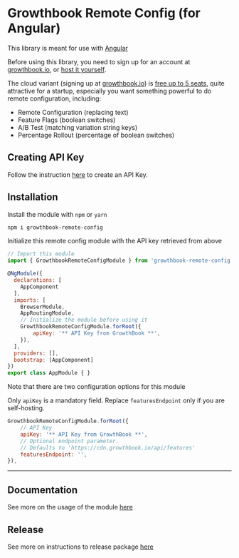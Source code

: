 # Growthbook Remote Config (for Angular)

This library is meant for use with [Angular](https://angular.io/)

Before using this library, you need to sign up for an account at [growthbook.io](https://www.growthbook.io/), or [host it yourself](https://docs.growthbook.io/self-host). 

The cloud variant (signing up at [growthbook.io](https://www.growthbook.io/)) is [free up to 5 seats](https://www.growthbook.io/pricing), quite attractive for a startup, especially you want something powerful to do remote configuration, including:
- Remote Configuration (replacing text)
- Feature Flags (boolean switches)
- A/B Test (matching variation string keys)
- Percentage Rollout (percentage of boolean switches)

## Creating API Key

Follow the instruction [here](https://docs.growthbook.io/app/api#creating-api-keys) to create an API Key.

## Installation

Install the module with `npm` or `yarn`

```bash
npm i growthbook-remote-config
```

Initialize this remote config module with the API key retrieved from above

```javascript
// Import this module
import { GrowthbookRemoteConfigModule } from 'growthbook-remote-config';

@NgModule({
  declarations: [
    AppComponent
  ],
  imports: [
    BrowserModule,
    AppRoutingModule,
    // Initialize the module before using it 
    GrowthbookRemoteConfigModule.forRoot({
        apiKey: '** API Key from GrowthBook **',
    }),
  ],
  providers: [],
  bootstrap: [AppComponent]
})
export class AppModule { }
```

Note that there are two configuration options for this module

Only `apiKey` is a mandatory field. Replace `featuresEndpoint` only if you are self-hosting.

```javascript
GrowthbookRemoteConfigModule.forRoot({
    // API Key
    apiKey: '** API Key from GrowthBook **',
    // Optional endpoint parameter. 
    // Defaults to 'https://cdn.growthbook.io/api/features'
    featuresEndpoint: '',
}),
```

---

## Documentation

See more on the usage of the module [here](https://weiyuan-lane.github.io/growthbook-remote-config)


## Release

See more on instructions to release package [here](https://angular.io/guide/creating-libraries#publishing-your-library)